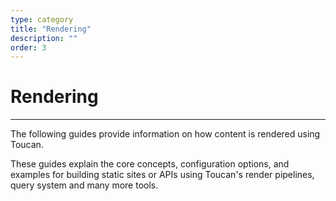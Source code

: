 ```yaml
---
type: category
title: "Rendering"
description: ""
order: 3
---
```


# Rendering
---

The following guides provide information on how content is rendered using Toucan.

These guides explain the core concepts, configuration options, and examples for building static sites or APIs using Toucan's render pipelines, query system and many more tools.
